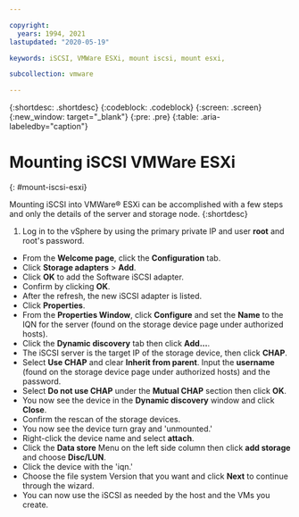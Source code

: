 ```yaml
---

copyright:
  years: 1994, 2021
lastupdated: "2020-05-19"

keywords: iSCSI, VMWare ESXi, mount iscsi, mount esxi, 

subcollection: vmware

---
```


{:shortdesc: .shortdesc}
{:codeblock: .codeblock}
{:screen: .screen}
{:new_window: target="_blank"}
{:pre: .pre}
{:table: .aria-labeledby="caption"}

# Mounting iSCSI VMWare ESXi
{: #mount-iscsi-esxi}

Mounting iSCSI into VMWare&reg; ESXi can be accomplished with a few steps and only the details of the server and storage node.
{:shortdesc}

1. Log in to the vSphere by using the primary private IP and user **root** and root's password.
* From the **Welcome page**, click the **Configuration** tab.
* Click **Storage adapters** > **Add**.
* Click **OK** to add the Software iSCSI adapter.
* Confirm by clicking **OK**.
* After the refresh, the new iSCSI adapter is listed.
* Click **Properties**.
* From the **Properties Window**, click **Configure** and set the **Name** to the IQN for the server (found on the storage device page under authorized hosts).
* Click the **Dynamic discovery** tab then click **Add...**.
* The iSCSI server is the target IP of the storage device, then click **CHAP**.
* Select **Use CHAP** and clear **Inherit from parent**. Input the **username** (found on the storage device page under authorized hosts) and the password.
* Select **Do not use CHAP** under the **Mutual CHAP** section then click **OK**.
* You now see the device in the **Dynamic discovery** window and click **Close**.
* Confirm the rescan of the storage devices.
* You now see the device turn gray and 'unmounted.'
* Right-click the device name and select **attach**.
* Click the **Data store** Menu on the left side column then click **add storage** and choose **Disc/LUN**.
* Click the device with the 'iqn.'
* Choose the file system Version that you want and click **Next** to continue through the wizard.
* You can now use the iSCSI as needed by the host and the VMs you create.



<!-- Attaching a Data Transfer Service iSCSI device is the same process, with the exception that you need to get the IQN from the server. Complete the following steps from the ESXi console: -->

<!--First, you need to get the device:-->

<!-- `esxcfg-scsidevs -a | grep iSCSI` -->

<!-- Then, you need to get the IQN (in this case, vmhba33 is the iSCSI device): -->

<!-- `vmkiscsi-tool -I -l vmhba33` -->
